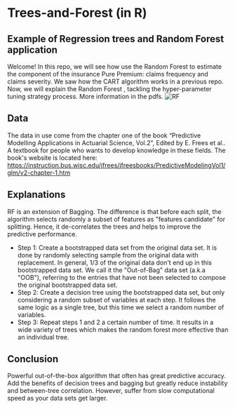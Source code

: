 # Trees-and-Forest (in R)

## Example of Regression trees and Random Forest application 
Welcome! In this repo, we will see how use the Random Forest to estimate the component of the insurance Pure Premium: claims frequency and claims severity.
We saw how the CART algorithm works in a previous repo. Now, we will explain the Random Forest , tackling the hyper-parameter tuning strategy process. More information in the pdfs.
![RF](https://github.com/william-tiritilli/Trees-and-Forest/assets/46381506/f589275c-9bad-4a68-a505-abff63712f8e)


## Data
The data in use come from the chapter one of the book “Predictive Modelling Applications in Actuarial Science, Vol.2”, Edited by E. Frees et al.. A textbook for people who wants to develop knowledge in these fields.
The book's website is located here: https://instruction.bus.wisc.edu/jfrees/jfreesbooks/PredictiveModelingVol1/glm/v2-chapter-1.htm

## Explanations
RF is an extension of Bagging. The difference is that before each split, the algorithm selects randomly a subset of features as "features candidate" for splitting. Hence, it de-correlates the trees and helps to improve the predictive performance.
-	Step 1: Create a bootstrapped data set from the original data set. It is done by randomly selecting sample from the original data with replacement. In general, 1/3 of the original data don't end up in this bootstrapped data set. We call it the "Out-of-Bag" data set (a.k.a "OOB"), referring to the entries that have not been selected to compose the original bootstrapped data set.
-	Step 2: Create a decision tree using the bootstrapped data set, but only considering a random subset of variables at each step. It follows the same logic as a single tree, but this time we select a random number of variables.
-	Step 3: Repeat steps 1 and 2 a certain number of time. It results in a wide variety of trees which makes the random forest more effective than an individual tree. 

## Conclusion
Powerful out-of-the-box algorithm that often has great predictive accuracy. 
Add the benefits of decision trees  and bagging but greatly reduce instability and between-tree correlation.
However, suffer from slow computational speed as your data sets get larger.



